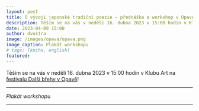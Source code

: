 ```yaml
---
layout: post
title: O vývoji japonské tradiční poezie - přednáška a workshop v Opavě
description: Těším se na vás v neděli 16. dubna 2023 v 15:00 hodin v Klubu Art na festivalu Další břehy v Opavě!
date: 2023-04-09 15:00
author: dvostra
image: /images/opava/opava.png
image_caption: Plakát workshopu
# tags: [kniha, english]
featured:
---
```


Těším se na vás v neděli 16. dubna 2023 v 15:00 hodin v Klubu Art na [festivalu Další břehy v Opavě](https://www.opava-city.cz/dalsibrehy/)!

---

<div class="gallery-box">
  <div class="gallery">
    <img src="{{site.baseurl}}/images/opava/opava.png" loading="lazy" alt="">
  </div>
  <em>Plakát workshopu</em>
</div>

---
